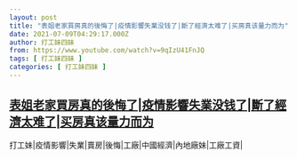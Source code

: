 ```yaml
---
layout: post
title: "表姐老家買房真的後悔了|疫情影響失業没钱了|斷了經濟太难了|买房真该量力而为"
date: 2021-07-09T04:29:17.000Z
author: 打工妹四妹
from: https://www.youtube.com/watch?v=9qIzU41FnJQ
tags: [ 打工妹四妹 ]
categories: [ 打工妹四妹 ]
---
```

<!--1625804957000-->
[表姐老家買房真的後悔了|疫情影響失業没钱了|斷了經濟太难了|买房真该量力而为](https://www.youtube.com/watch?v=9qIzU41FnJQ)
------

<div>
打工妹|疫情影響|失業|賣房|後悔|工廠|中國經濟|內地廠妹|工廠工資|
</div>
